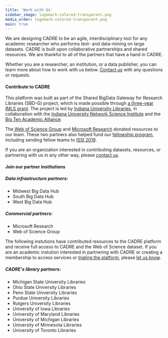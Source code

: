 ```yaml
---
title: 'Work with Us'
sidebar_image: logomark-colored-transparent.png
media_order: logomark-colored-transparent.png
main: true
---
```


We are designing CADRE to be an agile, interdisciplinary tool for any academic researcher who performs text- and data-mining on large datasets. CADRE is built upon collaborative partnerships and shared resources. We are thankful to all of the partners that have a hand in CADRE. 

Whether you are a researcher, an institution, or a data publisher, you can learn more about how to work with us below. [Contact us](https://cadre.iu.edu/contact-us) with any questions or requests.

#### Contribute to CADRE ####
This platform was built as part of the Shared BigData Gateway for Research Libraries (SBD-G) project, which is made possible through [a three-year IMLS grant](https://www.imls.gov/grants/awarded/lg-70-18-0202-18). The project is led by [Indiana University Libraries](https://libraries.indiana.edu/), in collaboration with the [Indiana University Network Science Institute](https://iuni.iu.edu/) and the [Big Ten Academic Alliance](http://www.btaa.org/).

The[ Web of Science Group](https://clarivate.com/webofsciencegroup/) and [Microsoft Research](https://www.microsoft.com/en-us/research/project/academic/) donated resources to our team. These two partners also helped fund our [fellowship program](https://cadre.iu.edu/work-with-us/cadre-fellowship), including sending fellow teams to [ISSI 2019](https://cadre.iu.edu/news-and-events/events/rome). 

If you are an organization interested in contributing datasets, resources, or partnering with us in any other way, please [contact us](https://cadre.iu.edu/contact-us).

#### Join our partner institutions ####
##### Data infrastructure partners:
* Midwest Big Data Hub
* South Big Data Hub
* West Big Data Hub

##### Commercial partners:
* Microsoft Research 
* Web of Science Group
 
The following instutions have contributed resources to the CADRE platform and receive full access to CADRE and the Web of Science dataset. If you are an academic instution interested in partnering with CADRE or creating a membership to access services or [trialing the platform](https://cadre.iu.edu/about-cadre/request-a-trial), please [let us know](https://cadre.iu.edu/contact-us).

##### CADRE's library partners:
* Michigan State University Libraries
* Ohio State University Libraries
* Penn State University Libraries
* Purdue University Libraries
* Rutgers University Libraries
* University of Iowa Libraries
* University of Maryland Libraries
* University of Michigan Libraries
* University of Minnesota Libraries
* University of Toronto Libraries
